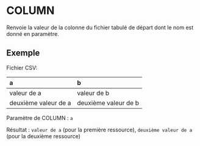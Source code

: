 # COLUMN

Renvoie la valeur de la colonne du fichier tabulé de départ dont le nom est donné en paramètre.

## Exemple

Fichier CSV:

| a | b |
| :--- | :--- |
| valeur de a | valeur de b |
| deuxième valeur de a | deuxième valeur de b |

Paramètre de COLUMN : `a`

Résultat : `valeur de a` \(pour la première ressource\), `deuxième valeur de a` \(pour la deuxième ressource\)

